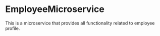 # EmployeeMicroservice
This is a microservice that provides all functionality related to employee profile.
